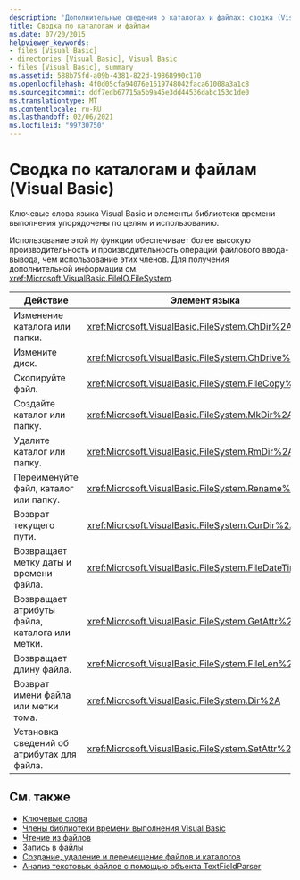 ```yaml
---
description: 'Дополнительные сведения о каталогах и файлах: сводка (Visual Basic)'
title: Сводка по каталогам и файлам
ms.date: 07/20/2015
helpviewer_keywords:
- files [Visual Basic]
- directories [Visual Basic], Visual Basic
- files [Visual Basic], summary
ms.assetid: 588b75fd-a09b-4381-822d-19868990c170
ms.openlocfilehash: 4f0d05cfa94076e1619748042faca61008a3a1c8
ms.sourcegitcommit: ddf7edb67715a5b9a45e3dd44536dabc153c1de0
ms.translationtype: MT
ms.contentlocale: ru-RU
ms.lasthandoff: 02/06/2021
ms.locfileid: "99730750"
---
```

# <a name="directories-and-files-summary-visual-basic"></a>Сводка по каталогам и файлам (Visual Basic)

Ключевые слова языка Visual Basic и элементы библиотеки времени выполнения упорядочены по целям и использованию.  
  
 Использование этой `My` функции обеспечивает более высокую производительность и производительность операций файлового ввода-вывода, чем использование этих членов. Для получения дополнительной информации см. <xref:Microsoft.VisualBasic.FileIO.FileSystem>.  
  
|**Действие**|**Элемент языка**|  
|----------------|--------------------------|  
|Изменение каталога или папки.|<xref:Microsoft.VisualBasic.FileSystem.ChDir%2A>|  
|Измените диск.|<xref:Microsoft.VisualBasic.FileSystem.ChDrive%2A>|  
|Скопируйте файл.|<xref:Microsoft.VisualBasic.FileSystem.FileCopy%2A>|  
|Создайте каталог или папку.|<xref:Microsoft.VisualBasic.FileSystem.MkDir%2A>|  
|Удалите каталог или папку.|<xref:Microsoft.VisualBasic.FileSystem.RmDir%2A>|  
|Переименуйте файл, каталог или папку.|<xref:Microsoft.VisualBasic.FileSystem.Rename%2A>|  
|Возврат текущего пути.|<xref:Microsoft.VisualBasic.FileSystem.CurDir%2A>|  
|Возвращает метку даты и времени файла.|<xref:Microsoft.VisualBasic.FileSystem.FileDateTime%2A>|  
|Возвращает атрибуты файла, каталога или метки.|<xref:Microsoft.VisualBasic.FileSystem.GetAttr%2A>|  
|Возвращает длину файла.|<xref:Microsoft.VisualBasic.FileSystem.FileLen%2A>|  
|Возврат имени файла или метки тома.|<xref:Microsoft.VisualBasic.FileSystem.Dir%2A>|  
|Установка сведений об атрибутах для файла.|<xref:Microsoft.VisualBasic.FileSystem.SetAttr%2A>|  
  
## <a name="see-also"></a>См. также

- [Ключевые слова](index.md)
- [Члены библиотеки времени выполнения Visual Basic](../runtime-library-members.md)
- [Чтение из файлов](../../developing-apps/programming/drives-directories-files/reading-from-files.md)
- [Запись в файлы](../../developing-apps/programming/drives-directories-files/writing-to-files.md)
- [Создание, удаление и перемещение файлов и каталогов](../../developing-apps/programming/drives-directories-files/creating-deleting-and-moving-files-and-directories.md)
- [Анализ текстовых файлов с помощью объекта TextFieldParser](../../developing-apps/programming/drives-directories-files/parsing-text-files-with-the-textfieldparser-object.md)
